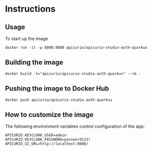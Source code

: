 Instructions
============

## Usage

To start up the image

    docker run -it -p 8080:8080 apicurio/apicurio-studio-auth-quarkus

## Building the image

    docker build -t="apicurio/apicurio-studio-auth-quarkus" --rm .

## Pushing the image to Docker Hub

    docker push apicurio/apicurio-studio-auth-quarkus

## How to customize the image

The following environment variables control configuration of the app:

    APICURIO_KEYCLOAK_USER=admin
    APICURIO_KEYCLOAK_PASSWORD=password123!
    APICURIO_UI_URL=http://localhost:8080/

